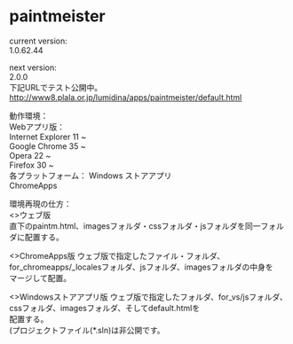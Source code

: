 paintmeister
============

current version:  
1.0.62.44  

next version:  
2.0.0  
下記URLでテスト公開中。  
http://www8.plala.or.jp/lumidina/apps/paintmeister/default.html  

動作環境：  
Webアプリ版：  
  Internet Explorer 11 ~  
  Google Chrome 35 ~  
  Opera 22 ~  
  Firefox 30 ~  
各プラットフォーム：
  Windows ストアアプリ  
  ChromeApps  
  
環境再現の仕方：  
<>ウェブ版  
直下のpaintm.html、imagesフォルダ・cssフォルダ・jsフォルダを同一フォルダに配置する。

<>ChromeApps版
ウェブ版で指定したファイル・フォルダ、for_chromeapps/_localesフォルダ、jsフォルダ、imagesフォルダの中身を  
マージして配置。  

<>Windowsストアアプリ版
ウェブ版で指定したフォルダ、for_vs/jsフォルダ、cssフォルダ、imagesフォルダ、そしてdefault.htmlを  
配置する。  
(プロジェクトファイル(*.sln)は非公開です。  
